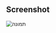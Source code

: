 ## Screenshot
![תמונה](https://github.com/user-attachments/assets/c2085458-cd98-4d8c-82e3-50ec895dae48)

